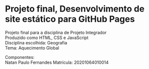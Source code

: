 # Projeto final, Desenvolvimento de site estático para GitHub Pages

Projeto final para a disciplina de Projeto Integrador <br>
Produzido como HTML, CSS e JavaScript<br>
Disciplina escolhida: Geografia<br>
Tema: Aquecimento Global<br>

Componentes:<br>
Natan Paulo Fernandes Matrícula: 20201064010014
